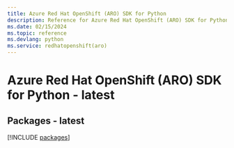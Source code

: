 ```yaml
---
title: Azure Red Hat OpenShift (ARO) SDK for Python
description: Reference for Azure Red Hat OpenShift (ARO) SDK for Python
ms.date: 02/15/2024
ms.topic: reference
ms.devlang: python
ms.service: redhatopenshift(aro)
---
```

# Azure Red Hat OpenShift (ARO) SDK for Python - latest
## Packages - latest
[!INCLUDE [packages](red-hat-openshift-(aro)-index.md)]
